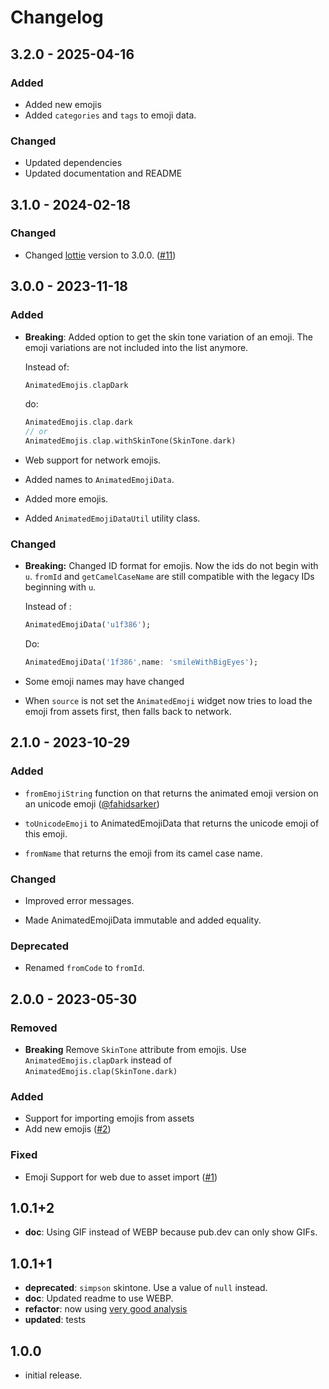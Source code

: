 # Changelog

## 3.2.0 - 2025-04-16

### Added

- Added new emojis
- Added `categories` and `tags` to emoji data.

### Changed

- Updated dependencies
- Updated documentation and README

## 3.1.0 - 2024-02-18

### Changed

- Changed [lottie](https://pub.dev/packages/lottie/changelog) version to 3.0.0. ([#11](https://github.com/RoundedInfinity/animated_emoji/issues/11))

## 3.0.0 - 2023-11-18

### Added

- **Breaking**: Added option to get the skin tone variation of an emoji. The emoji variations are not included into the list anymore.
  
    Instead of:

    ```dart
    AnimatedEmojis.clapDark
    ```

    do:

    ```dart
    AnimatedEmojis.clap.dark
    // or
    AnimatedEmojis.clap.withSkinTone(SkinTone.dark)
    ```

- Web support for network emojis.
  
- Added names to `AnimatedEmojiData`.
  
- Added more emojis.

- Added `AnimatedEmojiDataUtil` utility class.

### Changed

- **Breaking:** Changed ID format for emojis. Now the ids do not begin with `u`. `fromId` and `getCamelCaseName` are still compatible with the legacy IDs beginning with `u`.

    Instead of :

    ```dart
    AnimatedEmojiData('u1f386');
    ```

    Do:

    ```dart
    AnimatedEmojiData('1f386',name: 'smileWithBigEyes');
    ```

- Some emoji names may have changed

- When `source` is not set the `AnimatedEmoji` widget now tries to load the emoji from assets first, then falls back to network.

## 2.1.0 - 2023-10-29

### Added

- `fromEmojiString` function on that returns the animated emoji version on an unicode emoji ([@fahidsarker](https://github.com/fahidsarker))
  
- `toUnicodeEmoji` to AnimatedEmojiData that returns the unicode emoji of this emoji.

- `fromName` that returns the emoji from its camel case name.

### Changed

- Improved error messages.

- Made AnimatedEmojiData immutable and added equality.

### Deprecated

- Renamed `fromCode` to `fromId`.

## 2.0.0 - 2023-05-30

### Removed

- **Breaking** Remove `SkinTone` attribute from emojis. Use `AnimatedEmojis.clapDark` instead of `AnimatedEmojis.clap(SkinTone.dark)`  

### Added

- Support for importing emojis from assets
- Add new emojis ([#2](https://github.com/RoundedInfinity/animated_emoji/issues/2))

### Fixed

- Emoji Support for web due to asset import ([#1](https://github.com/RoundedInfinity/animated_emoji/issues/1))

## 1.0.1+2

- **doc**: Using GIF instead of WEBP because pub.dev can only show GIFs.

## 1.0.1+1

- **deprecated**:  `simpson` skintone. Use a value of `null` instead.
- **doc**: Updated readme to use WEBP.
- **refactor**: now using [very good analysis](https://pub.dev/packages/very_good_analysis)
- **updated**: tests

## 1.0.0

- initial release.
